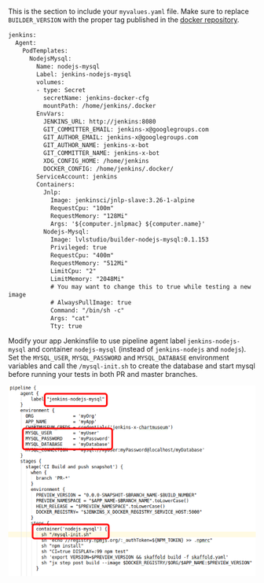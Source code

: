 This is the section to include your `myvalues.yaml` file. Make sure to replace `BUILDER_VERSION` with the proper tag published in the [docker repository](https://cloud.docker.com/repository/docker/lvlstudio/builder-nodejs-mysql).

```
jenkins:
  Agent:
    PodTemplates:
      NodejsMysql:
        Name: nodejs-mysql
        Label: jenkins-nodejs-mysql
        volumes:
        - type: Secret
          secretName: jenkins-docker-cfg
          mountPath: /home/jenkins/.docker
        EnvVars:
          JENKINS_URL: http://jenkins:8080
          GIT_COMMITTER_EMAIL: jenkins-x@googlegroups.com
          GIT_AUTHOR_EMAIL: jenkins-x@googlegroups.com
          GIT_AUTHOR_NAME: jenkins-x-bot
          GIT_COMMITTER_NAME: jenkins-x-bot
          XDG_CONFIG_HOME: /home/jenkins
          DOCKER_CONFIG: /home/jenkins/.docker/
        ServiceAccount: jenkins
        Containers:
          Jnlp:
            Image: jenkinsci/jnlp-slave:3.26-1-alpine
            RequestCpu: "100m"
            RequestMemory: "128Mi"
            Args: '${computer.jnlpmac} ${computer.name}'
          Nodejs-Mysql:
            Image: lvlstudio/builder-nodejs-mysql:0.1.153
            Privileged: true
            RequestCpu: "400m"
            RequestMemory: "512Mi"
            LimitCpu: "2"
            LimitMemory: "2048Mi"
            # You may want to change this to true while testing a new image
            # AlwaysPullImage: true            
            Command: "/bin/sh -c"
            Args: "cat"
            Tty: true
```

Modify your app Jenkinsfile to use pipeline agent label `jenkins-nodejs-mysql` and container `nodejs-mysql` (instead of `jenkins-nodejs` and `nodejs`). 
Set the `MYSQL_USER`, `MYSQL_PASSWORD` and `MYSQL_DATABASE` environment variables and call the `/mysql-init.sh` to create the database and start mysql before running your tests in both PR and master branches.

![](./Jenkinsfile.png)
